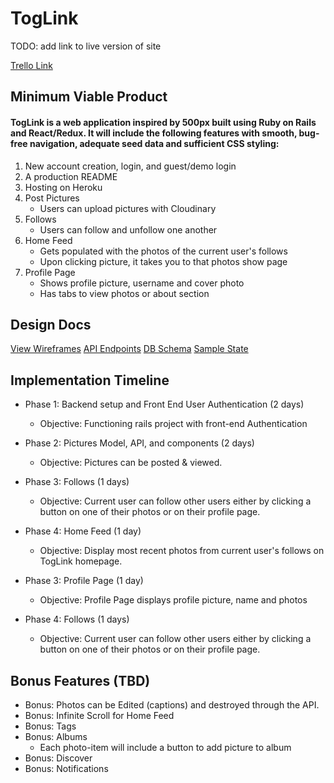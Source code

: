 # TogLink

TODO: add link to live version of site

[Trello Link](https://trello.com/b/U5H5Xk4Y/toglink-by-nate)

## Minimum Viable Product

#### TogLink is a web application inspired by 500px built using Ruby on Rails and React/Redux. It will include the following features with smooth, bug-free navigation, adequate seed data and sufficient CSS styling:

  1. New account creation, login, and guest/demo login
  2. A production README
  3. Hosting on Heroku
  4. Post Pictures
      * Users can upload pictures with Cloudinary
  5. Follows
      * Users can follow and unfollow one another
  6. Home Feed
      * Gets populated with the photos of the current user's follows
      * Upon clicking picture, it takes you to that photos show page
  7. Profile Page
      * Shows profile picture, username and cover photo
      * Has tabs to view photos or about section

## Design Docs

[View Wireframes](./wireframes/)
[API Endpoints](api-endpoints.md)
[DB Schema](schema.md)
[Sample State](sample-state.md)


## Implementation Timeline

* Phase 1: Backend setup and Front End User Authentication (2 days)
  * Objective: Functioning rails project with front-end Authentication

* Phase 2: Pictures Model, API, and components (2 days)
  * Objective: Pictures can be posted & viewed.

* Phase 3: Follows (1 days)
  * Objective: Current user can follow other users either by clicking a button on one of their photos or on their profile page.

* Phase 4: Home Feed (1 day)
  * Objective: Display most recent photos from current user's follows on TogLink homepage.

* Phase 3: Profile Page (1 day)
  * Objective: Profile Page displays profile picture, name and photos

* Phase 4: Follows (1 days)
  * Objective: Current user can follow other users either by clicking a button on one of their photos or on their profile page.




## Bonus Features (TBD)

* Bonus: Photos can be Edited (captions) and destroyed through the API.
* Bonus: Infinite Scroll for Home Feed
* Bonus: Tags
* Bonus: Albums
  - Each photo-item will include a button to add picture to album
* Bonus: Discover
* Bonus: Notifications
